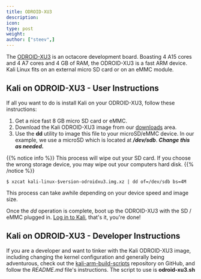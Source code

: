 ```yaml
---
title: ODROID-XU3
description:
icon:
type: post
weight:
author: ["steev",]
---
```


The [ODROID-XU3](http://www.hardkernel.com/main/products/prdt_info.php?g_code=g140448267127) is an octacore development board. Boasting 4 A15 cores and 4 A7 cores and 4 GB of RAM, the ODROID-XU3 is a fast ARM device. Kali Linux fits on an external micro SD card or on an eMMC module.

## Kali on ODROID-XU3 - User Instructions

If all you want to do is install Kali on your ODROID-XU3, follow these instructions:

1. Get a nice fast 8 GB micro SD card or eMMC.
2. Download the Kali ODROID-XU3 image from our [downloads](https://www.offensive-security.com/kali-linux-arm-images/) area.
3. Use the **dd** utility to image this file to your microSD/eMMC device. In our example, we use a microSD which is located at **_/dev/sdb_**. **_Change this as needed._**

{{% notice info %}}
This process will wipe out your SD card. If you choose the wrong storage device, you may wipe out your computers hard disk.
{{% /notice %}}

```console
$ xzcat kali-linux-$version-odroidxu3.img.xz | dd of=/dev/sdb bs=4M
```

This process can take awhile depending on your device speed and image size.

Once the _dd_ operation is complete, boot up the ODROID-XU3 with the SD / eMMC plugged in. [Log in to Kali](/docs/introduction/default-credentials/), that's it, you're done!

## Kali on ODROID-XU3 - Developer Instructions

If you are a developer and want to tinker with the Kali ODROID-XU3 image, including changing the kernel configuration and generally being adventurous, check out the [kali-arm-build-scripts](https://gitlab.com/kalilinux/build-scripts/kali-arm) repository on GitHub, and follow the _README.md_ file's instructions. The script to use is **odroid-xu3.sh**
